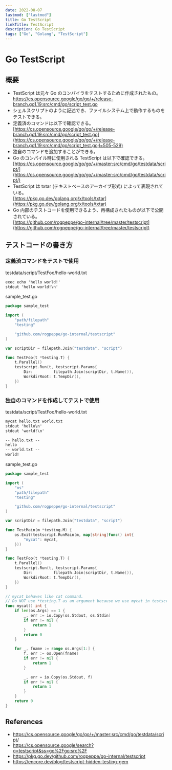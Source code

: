 ```yaml
---
date: 2022-08-07
lastmod: ["lastmod"]
title: Go TestScript
linkTitle: TestScript
description: Go TestScript
tags: ["Go", "Golang", "TestScript"]
---
```


# Go TestScript

## 概要
- TestScript は元々 Go のコンパイラをテストするために作成されたもの。  
  https://cs.opensource.google/go/go/+/release-branch.go1.19:src/cmd/go/script_test.go
- シェルスクリプトのように記述でき、ファイルシステム上で動作するものをテストできる。
- 定義済のコマンドは以下で確認できる。  
  [https://cs.opensource.google/go/go/+/release-branch.go1.19:src/cmd/go/script_test.go](https://cs.opensource.google/go/go/+/release-branch.go1.19:src/cmd/go/script_test.go;l=505-529)
- 独自のコマンドを追加することができる。
- Go のコンパイル時に使用される TestScript は以下で確認できる。  
  [https://cs.opensource.google/go/go/+/master:src/cmd/go/testdata/script/](https://cs.opensource.google/go/go/+/master:src/cmd/go/testdata/script/)
- TestScript は txtar (テキストベースのアーカイブ形式) によって表現されている。  
  [https://pkg.go.dev/golang.org/x/tools/txtar](https://pkg.go.dev/golang.org/x/tools/txtar)
- Go 内部のテストコードを使用できるよう、再構成されたものが以下で公開されている。  
  [https://github.com/rogpeppe/go-internal/tree/master/testscript](https://github.com/rogpeppe/go-internal/tree/master/testscript)


## テストコードの書き方

### 定義済コマンドをテストで使用

testdata/script/TestFoo/hello-world.txt
```txt
exec echo 'hello world!'
stdout 'hello world!\n'
```

sample_test.go
```go {hl_lines="14-17",linenostart=1}
package sample_test

import (
	"path/filepath"
	"testing"

	"github.com/rogpeppe/go-internal/testscript"
)

var scriptDir = filepath.Join("testdata", "script")

func TestFoo(t *testing.T) {
	t.Parallel()
	testscript.Run(t, testscript.Params{
		Dir:         filepath.Join(scriptDir, t.Name()),
		WorkdirRoot: t.TempDir(),
	})
}
```

### 独自のコマンドを作成してテストで使用

testdata/script/TestFoo/hello-world.txt
```txt {hl_lines=1,linenostart=1}
mycat hello.txt world.txt
stdout 'hello\n'
stdout 'world!\n'

-- hello.txt --
hello
-- world.txt --
world!
```
sample_test.go
```go {hl_lines="14-16",linenostart=1}
package sample_test

import (
	"os"
	"path/filepath"
	"testing"

	"github.com/rogpeppe/go-internal/testscript"
)

var scriptDir = filepath.Join("testdata", "script")

func TestMain(m *testing.M) {
	os.Exit(testscript.RunMain(m, map[string]func() int{
		"mycat": mycat,
	}))
}

func TestFoo(t *testing.T) {
	t.Parallel()
	testscript.Run(t, testscript.Params{
		Dir:         filepath.Join(scriptDir, t.Name()),
		WorkdirRoot: t.TempDir(),
	})
}

// mycat behaves like cat command.
// Do NOT use *testing.T as an argument because we use mycat in testscript.RunMain().
func mycat() int {
	if len(os.Args) == 1 {
		_, err := io.Copy(os.Stdout, os.Stdin)
		if err != nil {
			return 1
		}
		return 0
	}

	for _, fname := range os.Args[1:] {
		f, err := os.Open(fname)
		if err != nil {
			return 1
		}

		_, err = io.Copy(os.Stdout, f)
		if err != nil {
			return 1
		}
	}
	return 0
}

```

## References
- https://cs.opensource.google/go/go/+/master:src/cmd/go/testdata/script/
- https://cs.opensource.google/search?q=testscript&ss=go%2Fgo:src%2F
- https://pkg.go.dev/github.com/rogpeppe/go-internal/testscript
- https://encore.dev/blog/testscript-hidden-testing-gem
